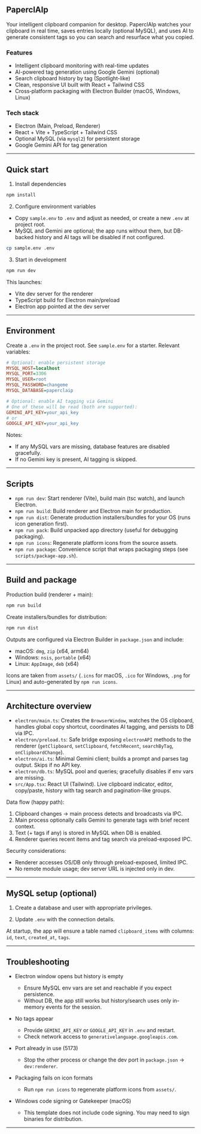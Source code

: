 ## PaperclAIp

Your intelligent clipboard companion for desktop. PaperclAIp watches your clipboard in real time, saves entries locally (optional MySQL), and uses AI to generate consistent tags so you can search and resurface what you copied.

### Features
- Intelligent clipboard monitoring with real-time updates
- AI-powered tag generation using Google Gemini (optional)
- Search clipboard history by tag (Spotlight-like)
- Clean, responsive UI built with React + Tailwind CSS
- Cross‑platform packaging with Electron Builder (macOS, Windows, Linux)

### Tech stack
- Electron (Main, Preload, Renderer)
- React + Vite + TypeScript + Tailwind CSS
- Optional MySQL (via `mysql2`) for persistent storage
- Google Gemini API for tag generation

---

## Quick start

1) Install dependencies

```bash
npm install
```

2) Configure environment variables

- Copy `sample.env` to `.env` and adjust as needed, or create a new `.env` at project root.
- MySQL and Gemini are optional; the app runs without them, but DB-backed history and AI tags will be disabled if not configured.

```bash
cp sample.env .env
```

3) Start in development

```bash
npm run dev
```

This launches:
- Vite dev server for the renderer
- TypeScript build for Electron main/preload
- Electron app pointed at the dev server

---

## Environment

Create a `.env` in the project root. See `sample.env` for a starter. Relevant variables:

```ini
# Optional: enable persistent storage
MYSQL_HOST=localhost
MYSQL_PORT=3306
MYSQL_USER=root
MYSQL_PASSWORD=changeme
MYSQL_DATABASE=paperclaip

# Optional: enable AI tagging via Gemini
# One of these will be read (both are supported):
GEMINI_API_KEY=your_api_key
# or
GOOGLE_API_KEY=your_api_key
```

Notes:
- If any MySQL vars are missing, database features are disabled gracefully.
- If no Gemini key is present, AI tagging is skipped.

---

## Scripts

- `npm run dev`: Start renderer (Vite), build main (tsc watch), and launch Electron.
- `npm run build`: Build renderer and Electron main for production.
- `npm run dist`: Generate production installers/bundles for your OS (runs icon generation first).
- `npm run pack`: Build unpacked app directory (useful for debugging packaging).
- `npm run icons`: Regenerate platform icons from the source assets.
- `npm run package`: Convenience script that wraps packaging steps (see `scripts/package-app.sh`).

---

## Build and package

Production build (renderer + main):

```bash
npm run build
```

Create installers/bundles for distribution:

```bash
npm run dist
```

Outputs are configured via Electron Builder in `package.json` and include:
- macOS: `dmg`, `zip` (x64, arm64)
- Windows: `nsis`, `portable` (x64)
- Linux: `AppImage`, `deb` (x64)

Icons are taken from `assets/` (`.icns` for macOS, `.ico` for Windows, `.png` for Linux) and auto-generated by `npm run icons`.

---

## Architecture overview

- `electron/main.ts`: Creates the `BrowserWindow`, watches the OS clipboard, handles global copy shortcut, coordinates AI tagging, and persists to DB via IPC.
- `electron/preload.ts`: Safe bridge exposing `electronAPI` methods to the renderer (`getClipboard`, `setClipboard`, `fetchRecent`, `searchByTag`, `onClipboardChange`).
- `electron/ai.ts`: Minimal Gemini client; builds a prompt and parses tag output. Skips if no API key.
- `electron/db.ts`: MySQL pool and queries; gracefully disables if env vars are missing.
- `src/App.tsx`: React UI (Tailwind). Live clipboard indicator, editor, copy/paste, history with tag search and pagination-like groups.

Data flow (happy path):
1. Clipboard changes → main process detects and broadcasts via IPC.
2. Main process optionally calls Gemini to generate tags with brief recent context.
3. Text (+ tags if any) is stored in MySQL when DB is enabled.
4. Renderer queries recent items and tag search via preload-exposed IPC.

Security considerations:
- Renderer accesses OS/DB only through preload-exposed, limited IPC.
- No remote module usage; dev server URL is injected only in dev.

---

## MySQL setup (optional)

1) Create a database and user with appropriate privileges.

2) Update `.env` with the connection details.

At startup, the app will ensure a table named `clipboard_items` with columns: `id`, `text`, `created_at`, `tags`.

---

## Troubleshooting

- Electron window opens but history is empty
  - Ensure MySQL env vars are set and reachable if you expect persistence.
  - Without DB, the app still works but history/search uses only in-memory events for the session.

- No tags appear
  - Provide `GEMINI_API_KEY` or `GOOGLE_API_KEY` in `.env` and restart.
  - Check network access to `generativelanguage.googleapis.com`.

- Port already in use (5173)
  - Stop the other process or change the dev port in `package.json` → `dev:renderer`.

- Packaging fails on icon formats
  - Run `npm run icons` to regenerate platform icons from `assets/`.

- Windows code signing or Gatekeeper (macOS)
  - This template does not include code signing. You may need to sign binaries for distribution.

---
